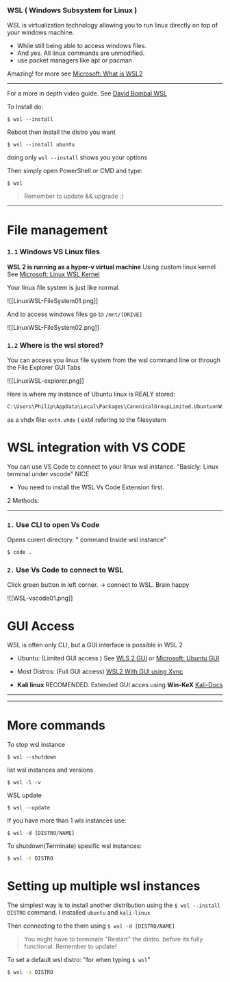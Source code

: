 ### WSL ( Windows Subsystem for Linux )

WSL is virtualization technology allowing you to run linux directly on top of your windows machine. 

- While still being able to access windows files. 
- And  yes. All linux commands are unmodified.
- use packet managers like apt or pacman

Amazing! for more see [Microsoft: What is WSL2](https://learn.microsoft.com/en-us/windows/wsl/about) 

___

For a more in depth video guide. See [David Bombal WSL](https://www.youtube.com/watch?v=_fntjriRe48) 

To Install do:

```
$ wsl --install
```

Reboot
then install the distro you want

```
$ wsl --install ubuntu
```

doing only `wsl --install` shows you your options

Then simply open PowerShell or CMD and type:

```
$ wsl
```

> Remember to update && upgrade ;)

___

# File management

### `1.1` Windows VS Linux files

**WSL 2 is running as a hyper-v virtual machine** Using custom linux kernel
See [Microsoft: Linux WSL Kernel](https://github.com/microsoft/WSL2-Linux-Kernel) 

Your linux file system is just like normal.

![[LinuxWSL-FileSystem01.png]]

And to access windows files go to `/mnt/[DRIVE]`

![[LinuxWSL-FileSystem02.png]]



### `1.2` Where is the wsl stored?

You can access you linux file system from the wsl command line or through the File Explorer GUI Tabs

![[LinuxWSL-explorer.png]]

Here is where my instance of Ubuntu linux is REALY stored:

``` cmd
C:\Users\Philip\AppData\Local\Packages\CanonicalGroupLimited.UbuntuonWindows_79rhkp1fndgsc\LocalState
```

as a vhdx file: `ext4.vhdx` ( ext4 refering to the filesystem

# WSL integration with VS CODE

You can use VS Code to connect to your linux wsl instance.
"Basicly: Linux terminal under vscode" NICE

- You need to install the WSL Vs Code Extension first.

2 Methods:
___

### `1.` Use CLI to open Vs Code

Opens curent directory. " command Inside wsl instance"
``` bash
$ code .
```

### `2.` Use Vs Code to connect to WSL

Click green button in left corner. -> connect to WSL. Brain happy

![[WSL-vscode01.png]]



# GUI Access

WSL is often only CLI, but a GUI interface is possible in WSL 2

- Ubuntu: (Limited GUI access ) See [WLS 2 GUI](https://ubuntu.com/tutorials/install-ubuntu-on-wsl2-on-windows-11-with-gui-support#5-install-and-use-a-gui-package) or [Microsoft: Ubuntu GUI](https://learn.microsoft.com/en-us/windows/wsl/tutorials/gui-apps) 

- Most Distros: (Full GUI access) [WSL2 With GUI using Xvnc](https://gist.github.com/tdcosta100/385636cbae39fc8cd0937139e87b1c74)  

- **Kali linux** RECOMENDED. Extended GUI acces using **Win-KeX** [Kali-Docs](https://www.kali.org/docs/wsl/win-kex)

___
___

# More commands

To stop wsl instance

```
$ wsl --shutdown
```

list wsl instances and versions

```
$ wsl -l -v
```

WSL update

```
$ wsl --update
```

If you have more than 1 wls instances use:

```
$ wsl -d [DISTRO/NAME]
```

To shutdown(Terminate) spesific wsl instances:

``` bash
$ wsl -t DISTRO
```

# Setting up multiple wsl instances

The simplest way is to install another distribution using the `$ wsl --install DISTRO` command. 
I installed `ubuntu` and `kali-linux`

Then connecting to the them using `$ wsl -d [DISTRO/NAME]`

>You might have to terminate "Restart" the distro. before its fully functional. Remember to update!

To set a default wsl distro: "for when typing `$ wsl`"

``` bash
$ wsl -s DISTRO
```
